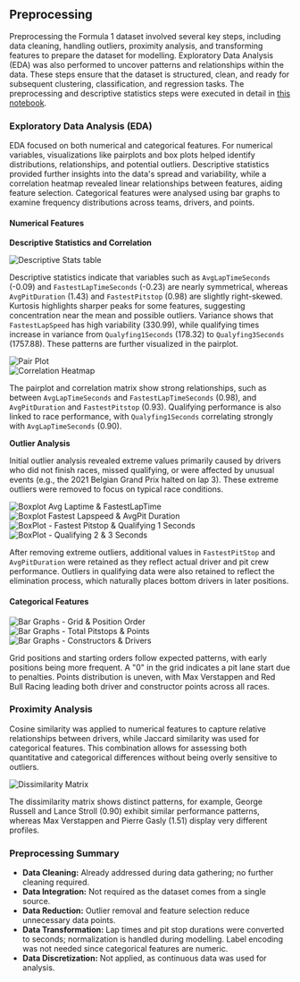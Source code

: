 ## Preprocessing

Preprocessing the Formula 1 dataset involved several key steps, including data cleaning, handling outliers, proximity analysis, and transforming features to prepare the dataset for modelling. Exploratory Data Analysis (EDA) was also performed to uncover patterns and relationships within the data. These steps ensure that the dataset is structured, clean, and ready for subsequent clustering, classification, and regression tasks. The preprocessing and descriptive statistics steps were executed in detail in [this notebook](https://github.com/Vipin-P1/f1-driver-performance-analysis/blob/main/code/Descriptive%20Stats.ipynb).

### Exploratory Data Analysis (EDA)

EDA focused on both numerical and categorical features. For numerical variables, visualizations like pairplots and box plots helped identify distributions, relationships, and potential outliers. Descriptive statistics provided further insights into the data's spread and variability, while a correlation heatmap revealed linear relationships between features, aiding feature selection. Categorical features were analysed using bar graphs to examine frequency distributions across teams, drivers, and points.

#### Numerical Features

**Descriptive Statistics and Correlation**

![Descriptive Stats table](https://github.com/Vipin-P1/f1-driver-performance-analysis/blob/main/outputs/tables/Descriptive%20Statistics.jpg)

Descriptive statistics indicate that variables such as `AvgLapTimeSeconds` (-0.09) and `FastestLapTimeSeconds` (-0.23) are nearly symmetrical, whereas `AvgPitDuration` (1.43) and `FastestPitstop` (0.98) are slightly right-skewed. Kurtosis highlights sharper peaks for some features, suggesting concentration near the mean and possible outliers. Variance shows that `FastestLapSpeed` has high variability (330.99), while qualifying times increase in variance from `Qualyfing1Seconds` (178.32) to `Qualyfing3Seconds` (1757.88). These patterns are further visualized in the pairplot.

![Pair Plot](https://github.com/Vipin-P1/f1-driver-performance-analysis/blob/main/outputs/visuals/Pairplot-F1.png)  
![Correlation Heatmap](https://github.com/Vipin-P1/f1-driver-performance-analysis/blob/main/outputs/visuals/Correlation%20Heatmap.jpg)

The pairplot and correlation matrix show strong relationships, such as between `AvgLapTimeSeconds` and `FastestLapTimeSeconds` (0.98), and `AvgPitDuration` and `FastestPitstop` (0.93). Qualifying performance is also linked to race performance, with `Qualyfing1Seconds` correlating strongly with `AvgLapTimeSeconds` (0.90).

**Outlier Analysis**

Initial outlier analysis revealed extreme values primarily caused by drivers who did not finish races, missed qualifying, or were affected by unusual events (e.g., the 2021 Belgian Grand Prix halted on lap 3). These extreme outliers were removed to focus on typical race conditions.  

![Boxplot Avg Laptime & FastestLapTime](https://github.com/Vipin-P1/f1-driver-performance-analysis/blob/main/outputs/visuals/BoxPlot%20-%20Avg%20%26%20Fastest%20Lap%20TIme%20Seconds.jpg)  
![Boxplot Fastest Lapspeed & AvgPit Duration](https://github.com/Vipin-P1/f1-driver-performance-analysis/blob/main/outputs/visuals/BoxPlot%20-%20Fastest%20Lap%20Speed%20%26%20Avg%20Pit%20Duration.jpg)  
![BoxPlot - Fastest Pitstop & Qualifying 1 Seconds](https://github.com/Vipin-P1/f1-driver-performance-analysis/blob/main/outputs/visuals/BoxPlot%20-%20Fastest%20Pitstop%20%26%20Qualifying%201%20Seconds.jpg)  
![BoxPlot - Qualifying 2 & 3 Seconds](https://github.com/Vipin-P1/f1-driver-performance-analysis/blob/main/outputs/visuals/BoxPlot%20-%20Qualifying%202%20%26%203%20Seconds.jpg)

After removing extreme outliers, additional values in `FastestPitStop` and `AvgPitDuration` were retained as they reflect actual driver and pit crew performance. Outliers in qualifying data were also retained to reflect the elimination process, which naturally places bottom drivers in later positions.

#### Categorical Features

![Bar Graphs - Grid & Position Order](https://github.com/Vipin-P1/f1-driver-performance-analysis/blob/main/outputs/visuals/Bar%20Graphs%20-%20Grid%20%26%20Position%20Order.jpg)  
![Bar Graphs - Total Pitstops & Points](https://github.com/Vipin-P1/f1-driver-performance-analysis/blob/main/outputs/visuals/Bar%20Graphs%20-%20Total%20Pitstops%20%26%20Points.jpg)  
![Bar Graphs - Constructors & Drivers](https://github.com/Vipin-P1/f1-driver-performance-analysis/blob/main/outputs/visuals/Bar%20Graphs%20-%20Constructors%20%26%20Drivers.jpg)

Grid positions and starting orders follow expected patterns, with early positions being more frequent. A "0" in the grid indicates a pit lane start due to penalties. Points distribution is uneven, with Max Verstappen and Red Bull Racing leading both driver and constructor points across all races.

### Proximity Analysis

Cosine similarity was applied to numerical features to capture relative relationships between drivers, while Jaccard similarity was used for categorical features. This combination allows for assessing both quantitative and categorical differences without being overly sensitive to outliers.

![Dissimilarity Matrix](https://github.com/Vipin-P1/f1-driver-performance-analysis/blob/main/outputs/visuals/Dissimilarity%20Matrix%20Heatmap.png)

The dissimilarity matrix shows distinct patterns, for example, George Russell and Lance Stroll (0.90) exhibit similar performance patterns, whereas Max Verstappen and Pierre Gasly (1.51) display very different profiles.

### Preprocessing Summary

- **Data Cleaning:** Already addressed during data gathering; no further cleaning required.  
- **Data Integration:** Not required as the dataset comes from a single source.  
- **Data Reduction:** Outlier removal and feature selection reduce unnecessary data points.  
- **Data Transformation:** Lap times and pit stop durations were converted to seconds; normalization is handled during modelling. Label encoding was not needed since categorical features are numeric.  
- **Data Discretization:** Not applied, as continuous data was used for analysis.
